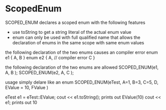 # ScopedEnum

SCOPED_ENUM declares a scoped enum with the following features
* use toString to get a string literal of the actual enum value
* enum can only be used with full qualified name that allows the declaration of enums
  in the same scope with same enum values

the following declaration of the two enums causes an compiler error
enum e1 {
	A,
	B
}
enum e2 {
	A, // compiler error
	C
}

the following declaration of the two enums are allowed
SCOPED_ENUM(e1,
	A,
	B
);
SCOPED_ENUM(e2,
	A,
	C
);

usage simply delare like an enum
SCOPED_ENUM(eTest,
	A=1,
	B=3,
	C=5,
	D,
	EValue = 10,
	FValue
)

eTest e1 = eTest::EValue;
cout << e1.toString();
prints out EValue(10)
cout << e1;
prints out 10


